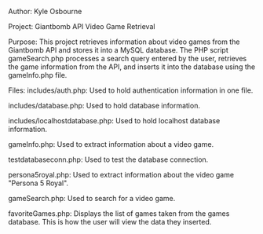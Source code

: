 Author: Kyle Osbourne

Project: Giantbomb API Video Game Retrieval

Purpose: This project retrieves information about video games from the Giantbomb API and stores it into a MySQL database. The PHP script gameSearch.php processes a search query entered by the user, retrieves the game information from the API, and inserts it into the database using the gameInfo.php file.

Files:
includes/auth.php: Used to hold authentication information in one file.

includes/database.php: Used to hold database information.

includes/localhostdatabase.php: Used to hold localhost database information.

gameInfo.php: Used to extract information about a video game.

testdatabaseconn.php: Used to test the database connection.

persona5royal.php: Used to extract information about the video game "Persona 5 Royal".

gameSearch.php: Used to search for a video game.

favoriteGames.php: Displays the list of games taken from the games database.  This is how the user will view the data they inserted.
